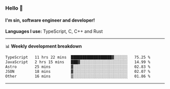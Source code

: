 ### Hello 👋
#### I'm sin, software engineer and developer!

**Languages I use:** TypeScript, C, C++ and Rust

---
📊 **Weekly development breakdown**

<!--START_SECTION:waka-->

```txt
TypeScript   11 hrs 22 mins  ██████████████████▓░░░░░░   75.25 %
JavaScript   2 hrs 15 mins   ███▓░░░░░░░░░░░░░░░░░░░░░   14.99 %
Astro        25 mins         ▓░░░░░░░░░░░░░░░░░░░░░░░░   02.83 %
JSON         18 mins         ▓░░░░░░░░░░░░░░░░░░░░░░░░   02.07 %
Other        16 mins         ▒░░░░░░░░░░░░░░░░░░░░░░░░   01.86 %
```

<!--END_SECTION:waka-->

---

